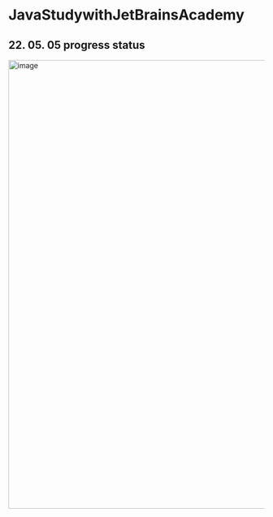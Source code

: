 # JavaStudywithJetBrainsAcademy

## 22. 05. 05 progress status

<img width="883" alt="image" src="https://user-images.githubusercontent.com/49712957/166851236-5ac6d666-a02f-493f-b866-0d9260aeeb7c.png">
